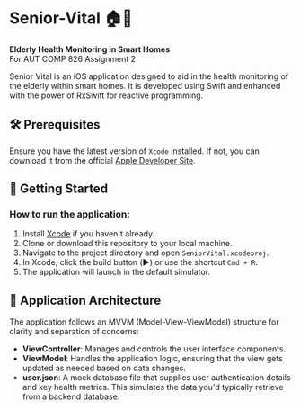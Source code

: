 # Senior-Vital 🏠👵

**Elderly Health Monitoring in Smart Homes**  
For AUT COMP 826 Assignment 2

Senior Vital is an iOS application designed to aid in the health monitoring of the elderly within smart homes. It is developed using Swift and enhanced with the power of RxSwift for reactive programming.

## 🛠 Prerequisites

Ensure you have the latest version of `Xcode` installed. If not, you can download it from the official [Apple Developer Site](https://developer.apple.com/xcode/).

## 🚀 Getting Started

### How to run the application:

1. Install [Xcode](https://developer.apple.com/xcode/) if you haven't already.
2. Clone or download this repository to your local machine.
3. Navigate to the project directory and open `SeniorVital.xcodeproj`.
4. In Xcode, click the build button (▶️) or use the shortcut `Cmd + R`.
5. The application will launch in the default simulator.

## 📐 Application Architecture

The application follows an MVVM (Model-View-ViewModel) structure for clarity and separation of concerns:

- **ViewController**: Manages and controls the user interface components.
- **ViewModel**: Handles the application logic, ensuring that the view gets updated as needed based on data changes.
- **user.json**: A mock database file that supplies user authentication details and key health metrics. This simulates the data you'd typically retrieve from a backend database.
